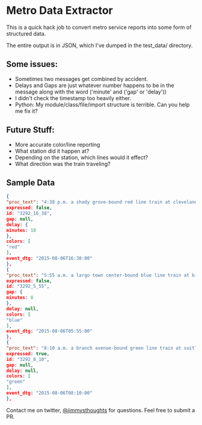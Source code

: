 Metro Data Extractor
====================

This is a quick hack job to convert metro service reports into some form of structured data.  

The entire output is in JSON, which I've dumped in the test_data/ directory.
 
Some issues:
------------
- Sometimes two messages get combined by accident.
- Delays and Gaps are just whatever number happens to be in the message along with the word ('minute' and ('gap' or 'delay'))
- I didn't check the timestamp too heavily either.
- Python: My module/class/file/import structure is terrible.  Can you help me fix it?

Future Stuff:
-------------
- More accurate color/line reporting
- What station did it happen at?
- Depending on the station, which lines would it effect?
- What direction was the train traveling?


Sample Data
-----------
```json
{
"proc_text": "4:38 p.m. a shady grove-bound red line train at cleveland park was offloaded due to a door problem. passengers experienced a 10-minute delay.",
expressed: false,
id: "3292_16_38",
gap: null,
delay: {
minutes: 10
},
colors: [
"red"
],
event_dtg: "2015-08-06T16:38:00"
},
{
"proc_text": "5:55 a.m. a largo town center-bound blue line train at king street did not operate, resulting in an 8-minute gap in service.",
expressed: false,
id: "3292_5_55",
gap: {
minutes: 8
},
delay: null,
colors: [
"blue"
],
event_dtg: "2015-08-06T05:55:00"
},
{
"proc_text": "8:10 a.m. a branch avenue-bound green line train at suitland was expressed for schedule adherence/improved train spacing.",
expressed: true,
id: "3292_8_10",
gap: null,
delay: null,
colors: [
"green"
],
event_dtg: "2015-08-06T08:10:00"
},
```

Contact me on twitter, [@jimmysthoughts](https://twitter.com/jimmysthoughts) for questions.
Feel free to submit a PR.

